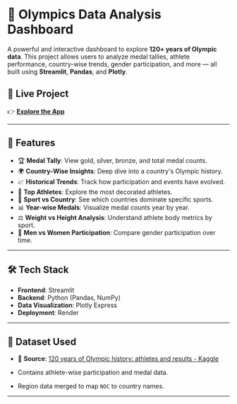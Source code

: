 # 🏅 Olympics Data Analysis Dashboard

A powerful and interactive dashboard to explore **120+ years of Olympic data**. This project allows users to analyze medal tallies, athlete performance, country-wise trends, gender participation, and more — all built using **Streamlit**, **Pandas**, and **Plotly**.

## 🔗 Live Project

👉 **[Explore the App](https://olympics-data-analysis-6q4q.onrender.com)**

---

## 📌 Features

- 🏆 **Medal Tally**: View gold, silver, bronze, and total medal counts.
- 🌍 **Country-Wise Insights**: Deep dive into a country's Olympic history.
- 📈 **Historical Trends**: Track how participation and events have evolved.
- 🥇 **Top Athletes**: Explore the most decorated athletes.
- 🎯 **Sport vs Country**: See which countries dominate specific sports.
- 📊 **Year-wise Medals**: Visualize medal counts year by year.
- ⚖️ **Weight vs Height Analysis**: Understand athlete body metrics by sport.
- 🚻 **Men vs Women Participation**: Compare gender participation over time.

---

## 🛠️ Tech Stack

- **Frontend**: Streamlit
- **Backend**: Python (Pandas, NumPy)
- **Data Visualization**: Plotly Express
- **Deployment**: Render

---

## 🧾 Dataset Used

- 📂 **Source**: [120 years of Olympic history: athletes and results - Kaggle](https://www.kaggle.com/datasets/heesoo37/120-years-of-olympic-history-athletes-and-results?select=athlete_events.csv)

- Contains athlete-wise participation and medal data.
- Region data merged to map `NOC` to country names.

---

